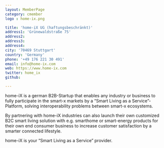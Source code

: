 ```yaml
---
layout: MemberPage
category: cmember
logo : home-ix.png

title: 'home-iX UG (haftungsbeschränkt)'
address1: 'Grünewaldstraße 75'
address2: 
address3: 
address4: 
city: '70469 Stuttgart'
country: 'Germany'
phone: '+49 176 221 30 491'
email: info@home-ix.com
web: https://www.home-ix.com
twitter: home_ix
github: 

---
```

home-iX is a german B2B-Startup that enables any industry or business to fully participate in the smart-x markets by a “Smart Living as a Service”-Platform, solving interoperability problems between smart-x ecosystems.

<!-- more -->

By partnering with home-iX industries can also launch their own customized B2C smart living solution with e.g. smarthome or smart-energy products for their own end consumer business to increase customer satisfaction by a smarter connected lifestyle. 

home-iX is your “Smart Living as a Service” provider.
